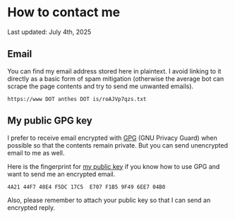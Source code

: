 # How to contact me

Last updated: July 4th, 2025

## Email

You can find my email address stored here in plaintext. I avoid linking
to it directly as a basic form of spam mitigation (otherwise the average
bot can scrape the page contents and try to send me unwanted emails).

    https://www DOT anthes DOT is/roAJVp7qzs.txt

## My public GPG key

I prefer to receive email encrypted with [GPG](https://www.gnupg.org/)
(GNU Privacy Guard) when possible so that the contents remain private.
But you can send unencrypted email to me as well.

Here is the fingerprint for [my public
key](/pubkeys/F1B59F496EE704B0.asc) if you know how to
use GPG and want to send me an encrypted email.

    4A21 44F7 48E4 F5DC 17C5  E707 F1B5 9F49 6EE7 04B0

Also, please remember to attach your public key so that I can send an
encrypted reply.

